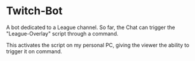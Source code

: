 # Twitch-Bot
A bot dedicated to a League channel. So far, the Chat can trigger the "League-Overlay" script through a command. 

This activates the script on my personal PC, giving the viewer the ability to trigger it on command. 
